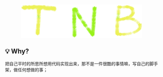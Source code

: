 <div align="center">
    <img src="./logo.png" style="width:400px">
</div>

## 💡 Why?

把自己平时的所思所想用代码实现出来，那不是一件很酷的事情嘛，写自己的脚手架，做任何想做的事；
